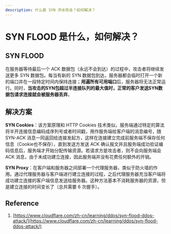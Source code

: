 ```yaml
---
description: 什么是 SYN 洪水攻击？如何解决？
---
```


# SYN FLOOD 是什么，如何解决？

## SYN FLOOD

在服务器等待最后一个 ACK 数据包（永远不会到达）的过程中，攻击者将继续发送更多 SYN 数据包。每当有新的 SYN 数据包到达，服务器都会临时打开一个新的端口并在一段特定时间内保持连接；**用遍所有可用端口**后，服务器将无法正常运行。同时，**当攻击的SYN包超过半连接队列的最大值时，正常的客户发送SYN数据包请求连接就会被服务器丢弃**。

## 解决方案

**SYN Cookies**：该方案原理和 HTTP Cookies 技术类似，服务端通过特定的算法将半开连接信息编码成序列号或者时间戳，用作服务端给客户端的消息编号，随 SYN-ACK 消息一同返回给连接发起方，这样在连接建立完成前服务端不保存任何信息（Cookie也不保存），直到发送方发送 ACK 确认报文并且服务端成功验证编码信息后，服务端才开始分配传输资源。若请求方是攻击者，则不会向服务端会 ACK 消息，由于未成功建立连接，因此服务端并没有花费任何额外的开销。

**SYN Proxy**：在客户端和服务器之间部署一个代理服务器，类似于防火墙的作用。通过代理服务器与客户端进行建立连接的过程，之后代理服务器充当客户端将成功建立连接的客户端信息发送给服务器。这种方法基本不消耗服务器的资源，但是建立连接的时间变长了（总共需要 6 次握手）。

## Reference

1. [https://www.cloudflare.com/zh-cn/learning/ddos/syn-flood-ddos-attack/](https://www.cloudflare.com/zh-cn/learning/ddos/syn-flood-ddos-attack/)

